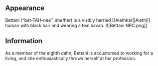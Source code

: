 ## Appearance
Bettani (“bet-TAH-nee”; she/her) is a visibly harried [[Alethkar||Alethi]] human with 
black hair and wearing a teal havah.
![[Bettani NPC.png]]

## Information
As a member of the eighth dahn, Bettani is accustomed to 
working for a living, and she enthusiastically throws herself 
at her profession.